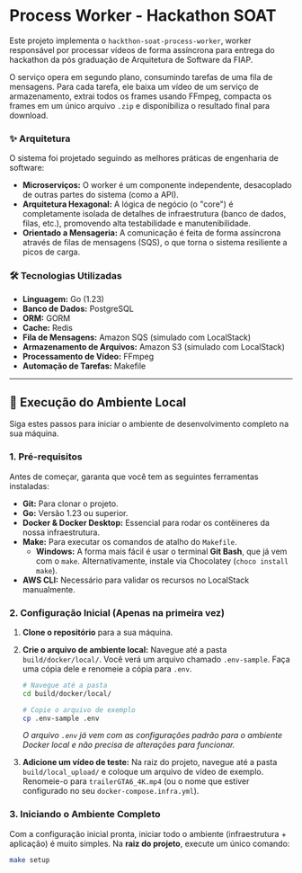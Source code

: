 # Process Worker - Hackathon SOAT

Este projeto implementa o `hackthon-soat-process-worker`, worker responsável por processar vídeos de forma assíncrona para entrega do hackathon da pós graduação de Arquitetura de Software da FIAP.

O serviço opera em segundo plano, consumindo tarefas de uma fila de mensagens. Para cada tarefa, ele baixa um vídeo de um serviço de armazenamento, extrai todos os frames usando FFmpeg, compacta os frames em um único arquivo `.zip` e disponibiliza o resultado final para download.

### ✨ Arquitetura

O sistema foi projetado seguindo as melhores práticas de engenharia de software:
* **Microserviços:** O worker é um componente independente, desacoplado de outras partes do sistema (como a API).
* **Arquitetura Hexagonal:** A lógica de negócio (o "core") é completamente isolada de detalhes de infraestrutura (banco de dados, filas, etc.), promovendo alta testabilidade e manutenibilidade.
* **Orientado a Mensageria:** A comunicação é feita de forma assíncrona através de filas de mensagens (SQS), o que torna o sistema resiliente a picos de carga.

### 🛠️ Tecnologias Utilizadas

* **Linguagem:** Go (1.23)
* **Banco de Dados:** PostgreSQL
* **ORM:** GORM
* **Cache:** Redis
* **Fila de Mensagens:** Amazon SQS (simulado com LocalStack)
* **Armazenamento de Arquivos:** Amazon S3 (simulado com LocalStack)
* **Processamento de Vídeo:** FFmpeg
* **Automação de Tarefas:** Makefile

---

## 🚀 Execução do Ambiente Local

Siga estes passos para iniciar o ambiente de desenvolvimento completo na sua máquina.

### 1. Pré-requisitos

Antes de começar, garanta que você tem as seguintes ferramentas instaladas:

* **Git:** Para clonar o projeto.
* **Go:** Versão 1.23 ou superior.
* **Docker & Docker Desktop:** Essencial para rodar os contêineres da nossa infraestrutura.
* **Make:** Para executar os comandos de atalho do `Makefile`.
    * **Windows:** A forma mais fácil é usar o terminal **Git Bash**, que já vem com o `make`. Alternativamente, instale via Chocolatey (`choco install make`).
* **AWS CLI:** Necessário para validar os recursos no LocalStack manualmente.

### 2. Configuração Inicial (Apenas na primeira vez)

1.  **Clone o repositório** para a sua máquina.

2.  **Crie o arquivo de ambiente local:** Navegue até a pasta `build/docker/local/`. Você verá um arquivo chamado `.env-sample`. Faça uma cópia dele e renomeie a cópia para `.env`.
    ```bash
    # Navegue até a pasta
    cd build/docker/local/

    # Copie o arquivo de exemplo
    cp .env-sample .env
    ```
    *O arquivo `.env` já vem com as configurações padrão para o ambiente Docker local e não precisa de alterações para funcionar.*

3.  **Adicione um vídeo de teste:** Na raiz do projeto, navegue até a pasta `build/local_upload/` e coloque um arquivo de vídeo de exemplo. Renomeie-o para `trailerGTA6_4K.mp4` (ou o nome que estiver configurado no seu `docker-compose.infra.yml`).

### 3. Iniciando o Ambiente Completo

Com a configuração inicial pronta, iniciar todo o ambiente (infraestrutura + aplicação) é muito simples. Na **raiz do projeto**, execute um único comando:

```bash
make setup